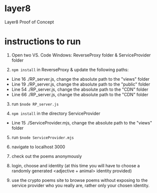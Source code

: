 # layer8
Layer8 Proof of Concept

# instructions to run
1) Open two VS. Code Windows:  ReverseProxy folder & ServiceProvider folder

2) `npm install` in ReverseProxy & update the following paths: 
- Line 16 ./RP_server.js, change the absolute path to the "views" folder
- Line 19 ./RP_server.js, change the absolute path to the "public" folder
- Line 54 ./RP_server.js, change the absolute path to the "CDN" folder
- Line 66 ./RP_server.js, change the absolute path to the "CDN" folder

3) run `$node RP_server.js`

4) `npm install` in the directory ServiceProvider
- Line 15 ./ServiceProvider.mjs, change the absolute path to the "views" folder

5) run  `$node ServiceProvider.mjs`

6) navigate to localhost 3000

7) check out the poems anonymously

8) login, choose and identity (at this time you will have to choose a randomly generated <adjective + animal> identity provided)

9) use the crypto poems site to browse poems without exposing to the service provider who you really are, rather only your chosen identity. 
